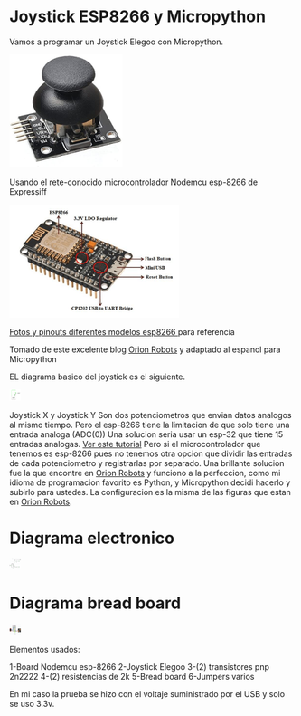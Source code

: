 # Joystick ESP8266 y Micropython 
Vamos a programar un Joystick Elegoo con Micropython.

<img src='/Elegoo-joystick.jpg/' width=200 height=200 />

Usando el rete-conocido microcontrolador Nodemcu esp-8266 de Expressiff

<img src='/NodeMCU-Microncontroller.ppm/' width=300 height=200 />

<a href=https://randomnerdtutorials.com/esp8266-pinout-reference-gpios/>Fotos y pinouts diferentes modelos esp8266 </a> para referencia

Tomado de este excelente blog <a href=https://orionrobots.co.uk/2017/05/28/joystick-attached-to-esp8266.html> Orion Robots</a> y adaptado al espanol para Micropython

EL diagrama basico del joystick es el siguiente.

<img src='/joystick-innards.png/' style='width:20px;height:20px;'/>

Joystick X y Joystick Y Son dos potenciometros que envian datos analogos al mismo tiempo.
Pero el esp-8266 tiene la limitacion de que solo tiene una entrada analoga (ADC(0))
Una solucion seria usar un esp-32 que tiene 15 entradas analogas.  <a href=https://randomnerdtutorials.com/esp32-adc-analog-read-arduino-ide/>Ver este tutorial</a>
Pero si el microcontrolador que tenemos es esp-8266 pues no tenemos otra opcion que dividir las entradas de cada potenciometro y registrarlas por separado.
Una brillante solucion fue la que encontre en <a href=https://orionrobots.co.uk/2017/05/28/joystick-attached-to-esp8266.html> Orion Robots</a> y funciono a la perfeccion, como mi idioma de programacion favorito es Python, y Micropython decidi hacerlo y subirlo para ustedes.
La configuracion es la misma de las figuras que estan en <a href=https://orionrobots.co.uk/2017/05/28/joystick-attached-to-esp8266.html> Orion Robots</a>.

<h1>Diagrama electronico</h1>
<img src='/circuit-diagram-fritzing.png/' style='width:20px;height:20px;'/>
<h1>Diagrama bread board</h1>
<img src='/circuit-breadboard-fritzing.png/' style='width:20px;height:20px;'/>

Elementos usados:

1-Board Nodemcu esp-8266
2-Joystick Elegoo
3-(2) transistores pnp 2n2222
4-(2) resistencias de 2k
5-Bread board
6-Jumpers varios

En mi caso la prueba se hizo con el voltaje suministrado por el USB y solo se uso 3.3v.
